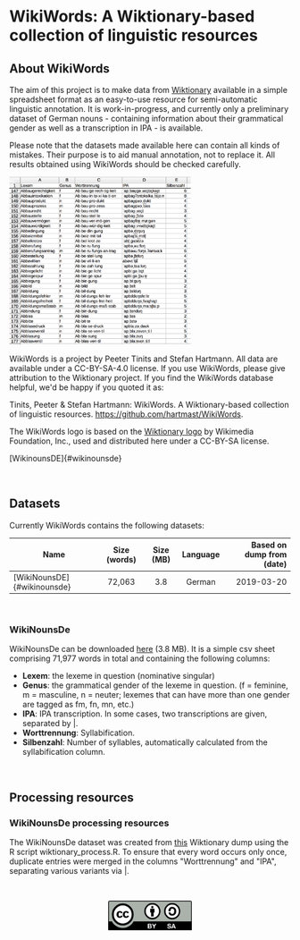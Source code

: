 # WikiWords: A Wiktionary-based collection of linguistic resources

## About WikiWords
The aim of this project is to make data from <a href="https://www.wiktionary.org/" target="_blank">Wiktionary</a> available in a simple spreadsheet format as an easy-to-use resource for semi-automatic linguistic annotation. It is work-in-progress, and currently only a preliminary dataset of German nouns - containing information about their grammatical gender as well as a transcription in IPA - is available. 

Please note that the datasets made available here can contain all kinds of mistakes. Their purpose is to aid manual annotation, not to replace it. All results obtained using WikiWords should be checked carefully.

<img src="example.png" alt="Example" with="300" height="300">

WikiWords is a project by Peeter Tinits and Stefan Hartmann. All data are available under a CC-BY-SA-4.0 license. If you use WikiWords, please give attribution to the Wiktionary project. If you find the WikiWords database helpful, we'd be happy if you quoted it as:

Tinits, Peeter & Stefan Hartmann: WikiWords. A Wiktionary-based collection of linguistic resources. https://github.com/hartmast/WikiWords.

The WikiWords logo is based on the <a href="https://commons.wikimedia.org/wiki/File:WiktionaryEn.svg" target="_blank">Wiktionary logo</a> by Wikimedia Foundation, Inc., used and distributed here under a CC-BY-SA license.

[WikinounsDE]{#wikinounsde}


<br />

## Datasets

Currently WikiWords contains the following datasets:

| Name          | Size (words)      | Size (MB)   | Language    | Based on dump from (date)
| ------------- |:-----------------:|:-----------:|:-----------:|----------------------------:|
| [WikiNounsDE]{#wikinounsde}   | 72,063            | 3.8         | German      | 2019-03-20                  |



<br />

### WikiNounsDe

WikiNounsDe can be downloaded <a href="https://github.com/hartmast/WikiWords/raw/master/wikinouns_DE.csv" target="_blank">here</a> (3.8 MB). It is a simple csv sheet comprising 71,977 words in total and containing the following columns:
* **Lexem**: the lexeme in question (nominative singular)
* **Genus**: the grammatical gender of the lexeme in question. (f = feminine, m = masculine, n = neuter; lexemes that can have more than one gender are tagged as fm, fn, mn, etc.)
* **IPA**: IPA transcription. In some cases, two transcriptions are given, separated by \|.
* **Worttrennung**: Syllabification.
* **Silbenzahl**: Number of syllables, automatically calculated from the syllabification column.

<br />

## Processing resources

### WikiNounsDe processing resources

The WikiNounsDe dataset was created from <a href="https://dumps.wikimedia.org/dewiktionary/20190301/dewiktionary-20190301-pages-articles.xml.bz2" target="_blank">this</a> Wiktionary dump using the R script wiktionary_process.R. To ensure that every word occurs only once, duplicate entries were merged in the columns "Worttrennung" and "IPA", separating various variants via \|.

<br />
<p align="center">
<a href="https://creativecommons.org/licenses/by-sa/4.0/">
<img src="by-sa.png" width="150">
</a>
</p>